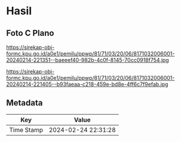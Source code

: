 # Hasil

## Foto C Plano

https://sirekap-obj-formc.kpu.go.id/a0e1/pemilu/ppwp/81/71/03/20/06/8171032006001-20240214-221351--baeeef40-982b-4c0f-8145-70cc0918f754.jpg

https://sirekap-obj-formc.kpu.go.id/a0e1/pemilu/ppwp/81/71/03/20/06/8171032006001-20240214-221405--b93faeaa-c218-459e-bd8e-4ff6c7f9efab.jpg


## Metadata

| Key        | Value               |
| ---------- | ------------------- |
| Time Stamp | 2024-02-24 22:31:28 |



